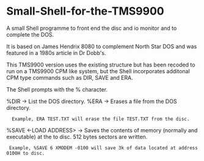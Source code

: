 # Small-Shell-for-the-TMS9900
A small Shell programme to front end the disc and io monitor and to complete the DOS.

It is based on James Hendrix 8080 to complement North Star DOS and was featured in a 1980s article in Dr Dobb's.

This TMS9900 version uses the existing structure but has been recoded to run on a TMS9900 CPM like system, but 
the Shell incorporates additonal CPM type commands such as DIR, SAVE and ERA. 

The Shell prompts with the % character.

%DIR  -> List the DOS directory.
%ERA <FileName> -> Erases a file from the DOS directory.
  
      Example, ERA TEST.TXT will erase the file TEST.TXT from the disc.
  
%SAVE <N> <FileName> <-LOAD ADDRESS> -> Saves the contents of memory (normally and executable) at the <LOAD ADDRESS> to disc.  <N> 512 bytes
  sectors are written.
  
     Example, %SAVE 6 XMODEM -0100 will save 3k of data located at address 0100H to disc.   


